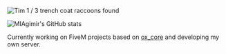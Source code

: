 ![Tim](https://user-images.githubusercontent.com/116332087/219994733-ad6870e3-5808-4e5b-baad-b8a3553c7686.png) 1 / 3 trench coat raccoons found

![MIAgimir's GitHub stats](https://github-readme-stats.vercel.app/api?username=miagimir&show_icons=true&theme=shades-of-purple) 

Currently working on FiveM projects based on [ox_core](https://github.com/overextended/ox_core) and developing my own server. 



<!--
**MIAgimir/MIAgimir** is a ✨ _special_ ✨ repository because its `README.md` (this file) appears on your GitHub profile.

Here are some ideas to get you started:

- 🔭 I’m currently working on ...
- 🌱 I’m currently learning ...
- 👯 I’m looking to collaborate on ...
- 🤔 I’m looking for help with ...
- 💬 Ask me about ...
- 📫 How to reach me: ...
- 😄 Pronouns: ...
- ⚡ Fun fact: ...
-->



